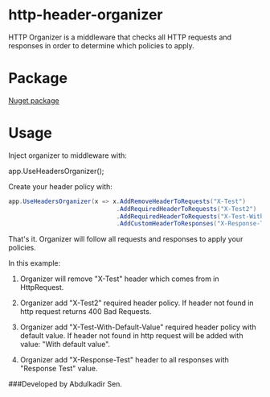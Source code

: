 # http-header-organizer
HTTP Organizer is a middleware that checks all HTTP requests and responses in order to determine which policies to apply.

# Package

[Nuget package](https://www.nuget.org/packages/Http.Header.Organizer)

# Usage

Inject organizer to middleware with:

app.UseHeadersOrganizer();

Create your header policy with:

```csharp
app.UseHeadersOrganizer(x => x.AddRemoveHeaderToRequests("X-Test")
                              .AddRequiredHeaderToRequests("X-Test2")
                              .AddRequiredHeaderToRequests("X-Test-With-Default-Value", "With default value")
                              .AddCustomHeaderToResponses("X-Response-Test", "Response Test"));
```

That's it. Organizer will follow all requests and responses to apply your policies.

In this example:

1. Organizer will remove "X-Test" header which comes from in HttpRequest. 

2. Organizer add "X-Test2" required header policy. If header not found in http request returns 400 Bad Requests.

3. Organizer add "X-Test-With-Default-Value" required header policy with default value. If header not found in http request will be added with value: "With default value".

4. Organizer add "X-Response-Test" header to all responses with "Response Test" value.


###Developed by Abdulkadir Sen.
